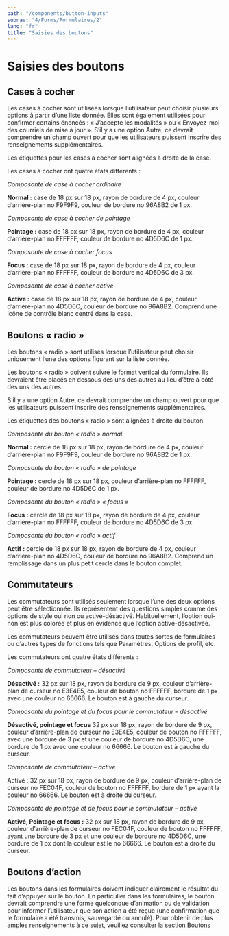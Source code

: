 ```yaml
---
path: "/components/button-inputs"
subnav: "4/Forms/Formulaires/2"
lang: "fr"
title: "Saisies des boutons"
---
```


# Saisies des boutons

## Cases à cocher

Les cases à cocher sont utilisées lorsque l’utilisateur peut choisir plusieurs options à partir d’une liste donnée. Elles sont également utilisées pour confirmer certains énoncés : « J’accepte les modalités » ou « Envoyez-moi des courriels de mise à jour ».
S’il y a une option Autre, ce devrait comprendre un champ ouvert pour que les utilisateurs puissent inscrire des renseignements supplémentaires.

Les étiquettes pour les cases à cocher sont alignées à droite de la case.

Les cases à cocher ont quatre états différents :

*Composante de case à cocher ordinaire*

**Normal :** case de 18 px sur 18 px, rayon de bordure de 4 px, couleur d’arrière-plan no F9F9F9, couleur de bordure no 96A8B2 de 1 px.

*Composante de case à cocher de pointage*

**Pointage :** case de 18 px sur 18 px, rayon de bordure de 4 px, couleur d’arrière-plan no FFFFFF, couleur de bordure no 4D5D6C de 1 px.

*Composante de case à cocher focus*

**Focus :** case de 18 px sur 18 px, rayon de bordure de 4 px, couleur d’arrière-plan no FFFFFF, couleur de bordure no 4D5D6C de 3 px.

*Composante de case à cocher active*

**Active :** case de 18 px sur 18 px, rayon de bordure de 4 px, couleur d’arrière-plan no 4D5D6C, couleur de bordure no 96A8B2. Comprend une icône de contrôle blanc centré dans la case.

## Boutons « radio »

Les boutons « radio » sont utilisés lorsque l’utilisateur peut choisir uniquement l’une des options figurant sur la liste donnée.

Les boutons « radio » doivent suivre le format vertical du formulaire. Ils devraient être placés en dessous des uns des autres au lieu d’être à côté des uns des autres.

S’il y a une option Autre, ce devrait comprendre un champ ouvert pour que les utilisateurs puissent inscrire des renseignements supplémentaires.

Les étiquettes des boutons « radio » sont alignées à droite du bouton.

*Composante du bouton « radio » normal*

**Normal :** cercle de 18 px sur 18 px, rayon de bordure de 4 px, couleur d’arrière-plan no F9F9F9, couleur de bordure no 96A8B2 de 1 px.

*Composante du bouton « radio » de pointage* 

**Pointage :** cercle de 18 px sur 18 px, couleur d’arrière-plan no FFFFFF, couleur de bordure no 4D5D6C de 1 px.

*Composante du bouton « radio » « focus »* 

**Focus :** cercle de 18 px sur 18 px, rayon de bordure de 4 px, couleur d’arrière-plan no FFFFFF, couleur de bordure no 4D5D6C de 3 px.

*Composante du bouton « radio » actif* 

**Actif :** cercle de 18 px sur 18 px, rayon de bordure de 4 px, couleur d’arrière-plan no 4D5D6C, couleur de bordure no 96A8B2. Comprend un remplissage dans un plus petit cercle dans le bouton complet.

## Commutateurs

Les commutateurs sont utilisés seulement lorsque l’une des deux options peut être sélectionnée. Ils représentent des questions simples comme des options de style oui non ou activé-désactivé. Habituellement, l’option oui-non est plus colorée et plus en évidence que l’option activé-désactivée.

Les commutateurs peuvent être utilisés dans toutes sortes de formulaires ou d’autres types de fonctions tels que Paramètres, Options de profil, etc.

Les commutateurs ont quatre états différents :

*Composante de commutateur – désactivé*

**Désactivé  :** 32 px sur 18 px, rayon de bordure de 9 px, couleur d’arrière-plan de curseur no E3E4E5, couleur de bouton no FFFFFF, bordure de 1 px avec une couleur no 66666. Le bouton est à gauche du curseur.

*Composante du pointage et du focus pour le commutateur – désactivé*

**Désactivé, pointage et focus** 
32 px sur 18 px, rayon de bordure de 9 px, couleur d’arrière-plan de curseur no E3E4E5, couleur de bouton no FFFFFF, avec une bordure de 3 px et une couleur de bordure no 4D5D6C, une bordure de 1 px avec une couleur no 66666. Le bouton est à gauche du curseur.

*Composante de commutateur – activé*

Activé  : 32 px sur 18 px, rayon de bordure de 9 px, couleur d’arrière-plan de curseur no FEC04F, couleur de bouton no FFFFFF, bordure de 1 px ayant la couleur no 66666. Le bouton est à droite du curseur.

*Composante de pointage et de focus pour le commutateur – activé*

**Activé, Pointage et focus :** 
32 px sur 18 px, rayon de bordure de 9 px, couleur d’arrière-plan de curseur no FEC04F, couleur de bouton no FFFFFF, ayant une bordure de 3 px et une couleur de bordure no 4D5D6C, une bordure de 1 px dont la couleur est le no 66666. Le bouton est à droite du curseur.

## Boutons d’action

Les boutons dans les formulaires doivent indiquer clairement le résultat du fait d’appuyer sur le bouton. En particulier dans les formulaires, le bouton devrait comprendre une forme quelconque d’animation ou de validation pour informer l’utilisateur que son action a été reçue (une confirmation que le formulaire a été transmis, sauvegardé ou annulé).
Pour obtenir de plus amples renseignements à ce sujet, veuillez consulter la [section Boutons](boutons.md)
